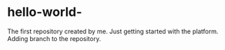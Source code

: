 # hello-world-
The first repository created by me.
Just getting started with the platform.
Adding branch to the repository.
